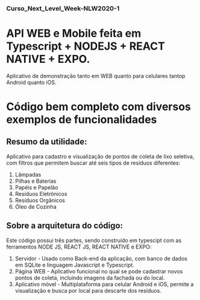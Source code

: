 ### Curso_Next_Level_Week-NLW2020-1
# API WEB e Mobile feita em Typescript + NODEJS + REACT NATIVE + EXPO.

Aplicativo de demonstração tanto em WEB quanto para celulares tantop Android quanto iOS.

# Código bem completo com diversos exemplos de funcionalidades
## Resumo da utilidade:
Aplicativo para cadastro e visualização de pontos de coleta de lixo seletiva, com filtros que permitem buscar até seis tipos de resíduos diferentes:
1. Lâmpadas
2. Pilhas e Baterias
3. Papéis e Papelão
4. Resíduos Eletrônicos
5. Resíduos Orgânicos
6. Óleo de Cozinha

## Sobre a arquitetura do código:
Este código possui três partes, sendo construído em typescipt com as ferramentos NODE JS, REACT JS, REACT NATIVE e EXPO:
1. Servidor - Usado como Back-end da aplicação, com banco de dados em SQLite e linguagem Javascript e Typescript.
2. Página WEB - Aplicativo funcional no qual se pode cadastrar novos pontos de coleta, incluindo imagens da fachada ou do local.
3. Aplicativo móvel - Multiplataforma para celular Android e iOS, permite a visualização e busca por local para descarte dos resíduos.


